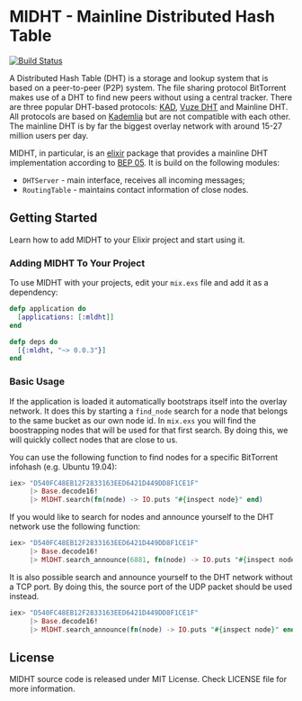 # MlDHT - Mainline Distributed Hash Table
[![Build Status](https://travis-ci.org/cit/MlDHT.svg)](https://travis-ci.org/cit/MlDHT)

A Distributed Hash Table (DHT) is a storage and lookup system that is based on a peer-to-peer (P2P) system. The file sharing protocol BitTorrent makes use of a DHT to find new peers without using a central tracker. There are three popular DHT-based protocols: [KAD](https://en.wikipedia.org/wiki/Kad_network), [Vuze DHT](http://wiki.vuze.com/w/Distributed_hash_table) and Mainline DHT. All protocols are based on [Kademlia](https://en.wikipedia.org/wiki/Kademlia) but are not compatible with each other. The mainline DHT is by far the biggest overlay network with around 15-27 million users per day.

MlDHT, in particular, is an [elixir](http://elixir-lang.org/) package that provides a mainline DHT implementation according to [BEP 05](http://www.bittorrent.org/beps/bep_0005.html). It is build on the following modules:

  * `DHTServer` - main interface, receives all incoming messages;
  * `RoutingTable` - maintains contact information of close nodes.

## Getting Started

Learn how to add MlDHT to your Elixir project and start using it.

### Adding MlDHT To Your Project

To use MlDHT with your projects, edit your `mix.exs` file and add it as a dependency:

```elixir
defp application do
  [applications: [:mldht]]
end

defp deps do
  [{:mldht, "~> 0.0.3"}]
end
```

### Basic Usage

If the application is loaded it automatically bootstraps itself into the overlay network. It does this by starting a `find_node` search for a node that belongs to the same bucket as our own node id. In `mix.exs` you will find the boostrapping nodes that will be used for that first search. By doing this, we will quickly collect nodes that are close to us.

You can use the following function to find nodes for a specific BitTorrent infohash (e.g. Ubuntu 19.04):

```elixir
iex> "D540FC48EB12F2833163EED6421D449DD8F1CE1F"
     |> Base.decode16!
     |> MlDHT.search(fn(node) -> IO.puts "#{inspect node}" end)
```

If you would like to search for nodes and announce yourself to the DHT network use the following function:

```elixir
iex> "D540FC48EB12F2833163EED6421D449DD8F1CE1F"
     |> Base.decode16!
     |> MlDHT.search_announce(6881, fn(node) -> IO.puts "#{inspect node}" end)
```

It is also possible search and announce yourself to the DHT network without a TCP port. By doing this, the source port of the UDP packet should be used instead.

```elixir
iex> "D540FC48EB12F2833163EED6421D449DD8F1CE1F"
     |> Base.decode16!
     |> MlDHT.search_announce(fn(node) -> IO.puts "#{inspect node}" end)
```

## License

MlDHT source code is released under MIT License.
Check LICENSE file for more information.